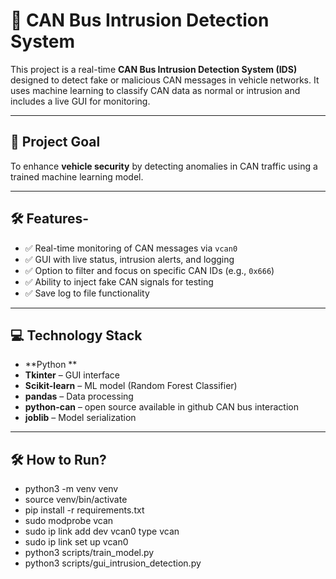 # 🚗 CAN Bus Intrusion Detection System

This project is a real-time **CAN Bus Intrusion Detection System (IDS)** designed to detect fake or malicious CAN messages in vehicle networks. It uses machine learning to classify CAN data as normal or intrusion and includes a live GUI for monitoring.

---

## 🔐 Project Goal

To enhance **vehicle security** by detecting anomalies in CAN traffic using a trained machine learning model.

---

## 🛠️ Features-

- ✅ Real-time monitoring of CAN messages via `vcan0`
- ✅ GUI with live status, intrusion alerts, and logging
- ✅ Option to filter and focus on specific CAN IDs (e.g., `0x666`)
- ✅ Ability to inject fake CAN signals for testing
- ✅ Save log to file functionality

---

## 💻 Technology Stack

- **Python **
- **Tkinter** – GUI interface
- **Scikit-learn** – ML model (Random Forest Classifier)
- **pandas** – Data processing
- **python-can** – open source available in github  CAN bus interaction
- **joblib** – Model serialization

---

## 🛠️ How to Run?
- python3 -m venv venv
- source venv/bin/activate
- pip install -r requirements.txt
- sudo modprobe vcan
- sudo ip link add dev vcan0 type vcan
- sudo ip link set up vcan0
- python3 scripts/train_model.py
- python3 scripts/gui_intrusion_detection.py
